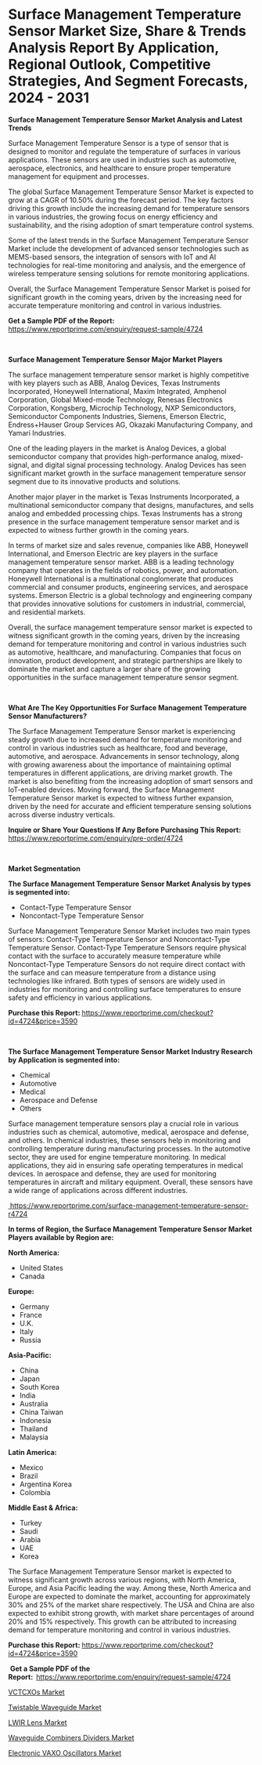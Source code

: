 <p><h1>Surface Management Temperature Sensor Market Size, Share & Trends Analysis Report By Application, Regional Outlook, Competitive Strategies, And Segment Forecasts, 2024 - 2031</h1></p><p><strong>Surface Management Temperature Sensor Market Analysis and Latest Trends</strong></p>
<p><p>Surface Management Temperature Sensor is a type of sensor that is designed to monitor and regulate the temperature of surfaces in various applications. These sensors are used in industries such as automotive, aerospace, electronics, and healthcare to ensure proper temperature management for equipment and processes. </p><p>The global Surface Management Temperature Sensor Market is expected to grow at a CAGR of 10.50% during the forecast period. The key factors driving this growth include the increasing demand for temperature sensors in various industries, the growing focus on energy efficiency and sustainability, and the rising adoption of smart temperature control systems. </p><p>Some of the latest trends in the Surface Management Temperature Sensor Market include the development of advanced sensor technologies such as MEMS-based sensors, the integration of sensors with IoT and AI technologies for real-time monitoring and analysis, and the emergence of wireless temperature sensing solutions for remote monitoring applications. </p><p>Overall, the Surface Management Temperature Sensor Market is poised for significant growth in the coming years, driven by the increasing need for accurate temperature monitoring and control in various industries.</p></p>
<p><strong>Get a Sample PDF of the Report:&nbsp;</strong> <a href="https://www.reportprime.com/enquiry/request-sample/4724">https://www.reportprime.com/enquiry/request-sample/4724</a></p>
<p>&nbsp;</p>
<p><strong>Surface Management Temperature Sensor Major Market Players</strong></p>
<p><p>The surface management temperature sensor market is highly competitive with key players such as ABB, Analog Devices, Texas Instruments Incorporated, Honeywell International, Maxim Integrated, Amphenol Corporation, Global Mixed-mode Technology, Renesas Electronics Corporation, Kongsberg, Microchip Technology, NXP Semiconductors, Semiconductor Components Industries, Siemens, Emerson Electric, Endress+Hauser Group Services AG, Okazaki Manufacturing Company, and Yamari Industries.</p><p>One of the leading players in the market is Analog Devices, a global semiconductor company that provides high-performance analog, mixed-signal, and digital signal processing technology. Analog Devices has seen significant market growth in the surface management temperature sensor segment due to its innovative products and solutions.</p><p>Another major player in the market is Texas Instruments Incorporated, a multinational semiconductor company that designs, manufactures, and sells analog and embedded processing chips. Texas Instruments has a strong presence in the surface management temperature sensor market and is expected to witness further growth in the coming years.</p><p>In terms of market size and sales revenue, companies like ABB, Honeywell International, and Emerson Electric are key players in the surface management temperature sensor market. ABB is a leading technology company that operates in the fields of robotics, power, and automation. Honeywell International is a multinational conglomerate that produces commercial and consumer products, engineering services, and aerospace systems. Emerson Electric is a global technology and engineering company that provides innovative solutions for customers in industrial, commercial, and residential markets.</p><p>Overall, the surface management temperature sensor market is expected to witness significant growth in the coming years, driven by the increasing demand for temperature monitoring and control in various industries such as automotive, healthcare, and manufacturing. Companies that focus on innovation, product development, and strategic partnerships are likely to dominate the market and capture a larger share of the growing opportunities in the surface management temperature sensor segment.</p></p>
<p>&nbsp;</p>
<p><strong>What Are The Key Opportunities For Surface Management Temperature Sensor Manufacturers?</strong></p>
<p><p>The Surface Management Temperature Sensor market is experiencing steady growth due to increased demand for temperature monitoring and control in various industries such as healthcare, food and beverage, automotive, and aerospace. Advancements in sensor technology, along with growing awareness about the importance of maintaining optimal temperatures in different applications, are driving market growth. The market is also benefiting from the increasing adoption of smart sensors and IoT-enabled devices. Moving forward, the Surface Management Temperature Sensor market is expected to witness further expansion, driven by the need for accurate and efficient temperature sensing solutions across diverse industry verticals.</p></p>
<p><strong>Inquire or Share Your Questions If Any Before Purchasing This Report:</strong> <a href="https://www.reportprime.com/enquiry/pre-order/4724">https://www.reportprime.com/enquiry/pre-order/4724</a></p>
<p>&nbsp;</p>
<p><strong>Market Segmentation</strong></p>
<p><strong>The Surface Management Temperature Sensor Market Analysis by types is segmented into:</strong></p>
<p><ul><li>Contact-Type Temperature Sensor</li><li>Noncontact-Type Temperature Sensor</li></ul></p>
<p><p>Surface Management Temperature Sensor Market includes two main types of sensors: Contact-Type Temperature Sensor and Noncontact-Type Temperature Sensor. Contact-Type Temperature Sensors require physical contact with the surface to accurately measure temperature while Noncontact-Type Temperature Sensors do not require direct contact with the surface and can measure temperature from a distance using technologies like infrared. Both types of sensors are widely used in industries for monitoring and controlling surface temperatures to ensure safety and efficiency in various applications.</p></p>
<p><strong>Purchase this Report:&nbsp;</strong><a href="https://www.reportprime.com/checkout?id=4724&price=3590">https://www.reportprime.com/checkout?id=4724&price=3590</a></p>
<p>&nbsp;</p>
<p><strong>The Surface Management Temperature Sensor Market Industry Research by Application is segmented into:</strong></p>
<p><ul><li>Chemical</li><li>Automotive</li><li>Medical</li><li>Aerospace and Defense</li><li>Others</li></ul></p>
<p><p>Surface management temperature sensors play a crucial role in various industries such as chemical, automotive, medical, aerospace and defense, and others. In chemical industries, these sensors help in monitoring and controlling temperature during manufacturing processes. In the automotive sector, they are used for engine temperature monitoring. In medical applications, they aid in ensuring safe operating temperatures in medical devices. In aerospace and defense, they are used for monitoring temperatures in aircraft and military equipment. Overall, these sensors have a wide range of applications across different industries.</p></p>
<p><a href="https://www.reportprime.com/surface-management-temperature-sensor-r4724">&nbsp;https://www.reportprime.com/surface-management-temperature-sensor-r4724</a></p>
<p><strong>In terms of Region, the Surface Management Temperature Sensor Market Players available by Region are:</strong></p>
<p>
    <p> <strong> North America: </strong>
        <ul>
            <li>United States</li>
            <li>Canada</li>
        </ul>
        </p> 
    <p> <strong> Europe: </strong>
        <ul>
            <li>Germany</li>
            <li>France</li>
            <li>U.K.</li>
            <li>Italy</li>
            <li>Russia</li>
        </ul>
        </p> 
    <p> <strong> Asia-Pacific: </strong>
        <ul>
            <li>China</li>
            <li>Japan</li>
            <li>South Korea</li>
            <li>India</li>
            <li>Australia</li>
            <li>China Taiwan</li>
            <li>Indonesia</li>
            <li>Thailand</li>
            <li>Malaysia</li>
        </ul>
        </p> 
    <p> <strong> Latin America: </strong>
        <ul>
            <li>Mexico</li>
            <li>Brazil</li>
            <li>Argentina Korea</li>
            <li>Colombia</li>
        </ul>
        </p> 
    <p> <strong> Middle East & Africa: </strong>
        <ul>
            <li>Turkey</li>
            <li>Saudi</li>
            <li>Arabia</li>
            <li>UAE</li>
            <li>Korea</li>
        </ul>
    </p>
    </p>
<p><p>The Surface Management Temperature Sensor market is expected to witness significant growth across various regions, with North America, Europe, and Asia Pacific leading the way. Among these, North America and Europe are expected to dominate the market, accounting for approximately 30% and 25% of the market share respectively. The USA and China are also expected to exhibit strong growth, with market share percentages of around 20% and 15% respectively. This growth can be attributed to increasing demand for temperature monitoring and control in various industries.</p></p>
<p><strong>Purchase this Report: </strong><a href="https://www.reportprime.com/checkout?id=4724&price=3590">https://www.reportprime.com/checkout?id=4724&price=3590</a></p>
<p>&nbsp;<strong>Get a Sample PDF of the Report:&nbsp;&nbsp;</strong><a href="https://www.reportprime.com/enquiry/request-sample/4724">https://www.reportprime.com/enquiry/request-sample/4724</a></p>
<p><strong></strong></p>
<p><p><a href="https://github.com/IzaiahBartell/Market-Research-Report-List-2/blob/main/vctcxos-market.md">VCTCXOs Market</a></p><p><a href="https://github.com/mabutironaldo/Market-Research-Report-List-6/blob/main/twistable-waveguide-market.md">Twistable Waveguide Market</a></p><p><a href="https://github.com/guneycigdem35/Market-Research-Report-List-4/blob/main/lwir-lens-market.md">LWIR Lens Market</a></p><p><a href="https://github.com/Paul14Anderson63/Market-Research-Report-List-5/blob/main/waveguide-combiners-dividers-market.md">Waveguide Combiners Dividers Market</a></p><p><a href="https://github.com/biheemgalvinlouises6hokrh3h/Market-Research-Report-List-3/blob/main/electronic-vaxo-oscillators-market.md">Electronic VAXO Oscillators Market</a></p></p>